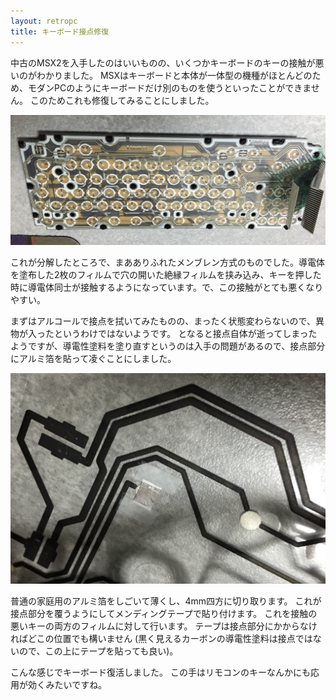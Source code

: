 ```yaml
---
layout: retropc
title: キーボード接点修復
---
```


中古のMSX2を入手したのはいいものの、いくつかキーボードのキーの接触が悪いのがわかりました。
MSXはキーボードと本体が一体型の機種がほとんどのため、モダンPCのようにキーボードだけ別のものを使うといったことができません。
このためこれも修復してみることにしました。

![メンブレン方式のキーボード](key1.jpg)

これが分解したところで、まあありふれたメンブレン方式のものでした。導電体を塗布した2枚のフィルムで穴の開いた絶縁フィルムを挟み込み、キーを押した時に導電体同士が接触するようになっています。で、この接触がとても悪くなりやすい。

まずはアルコールで接点を拭いてみたものの、まったく状態変わらないので、異物が入ったというわけではないようです。
となると接点自体が逝ってしまったようですが、導電性塗料を塗り直すというのは入手の問題があるので、接点部分にアルミ箔を貼って凌ぐことにしました。

![補修したところ](key2.jpg)

普通の家庭用のアルミ箔をしごいて薄くし、4mm四方に切り取ります。
これが接点部分を覆うようにしてメンディングテープで貼り付けます。
これを接触の悪いキーの両方のフィルムに対して行います。
テープは接点部分にかからなければどこの位置でも構いません
(黒く見えるカーボンの導電性塗料は接点ではないので、この上にテープを貼っても良い)。

こんな感じでキーボード復活しました。
この手はリモコンのキーなんかにも応用が効くみたいですね。
